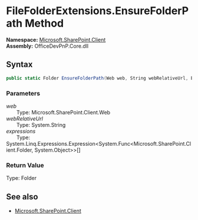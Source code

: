 # FileFolderExtensions.EnsureFolderPath Method  
  

**Namespace:** [Microsoft.SharePoint.Client](Microsoft.SharePoint.Client.md)  
**Assembly:** OfficeDevPnP.Core.dll  
## Syntax
```C#
public static Folder EnsureFolderPath(Web web, String webRelativeUrl, Expression<Func<Folder, Object>>[] expressions)
```
### Parameters
*web*  
&emsp;&emsp;Type: Microsoft.SharePoint.Client.Web  
*webRelativeUrl*  
&emsp;&emsp;Type: System.String  
*expressions*  
&emsp;&emsp;Type: System.Linq.Expressions.Expression<System.Func<Microsoft.SharePoint.Client.Folder, System.Object>>[]  
### Return Value
Type: Folder  

## See also
- [Microsoft.SharePoint.Client](Microsoft.SharePoint.Client.md)

